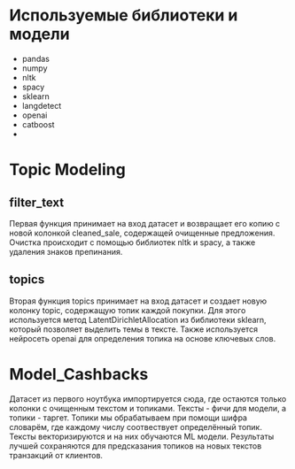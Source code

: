 # Используемые библиотеки и модели
* pandas
* numpy
* nltk
* spacy
* sklearn
* langdetect
* openai
* catboost
* 

# Topic Modeling

## filter_text
Первая функция принимает на вход датасет и возвращает его копию с новой колонкой cleaned_sale, содержащей очищенные предложения. Очистка происходит с помощью библиотек nltk и spacy, а также удаления знаков препинания.

## topics
Вторая функция topics принимает на вход датасет и создает новую колонку topic, содержащую топик каждой покупки. Для этого используется метод LatentDirichletAllocation из библиотеки sklearn, который позволяет выделить темы в тексте. Также используется нейросеть openai для определения топика на основе ключевых слов.

# Model_Cashbacks

Датасет из первого ноутбука импортируется сюда, где остаются только колонки с очищенным текстом и топиками. Тексты - фичи для модели, а топики - таргет. Топики мы обрабатываем при помощи шифра словарём, где каждому числу соотвествует определённый топик. Тексты векторизируются и на них обучаются ML модели. Результаты лучшей сохраняются для предсказания топиков на новых текстов транзакций от клиентов.  





